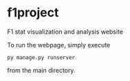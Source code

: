 # f1project
F1 stat visualization and analysis website

To run the webpage, simply execute

    py manage.py runserver
   
from the main directory.
